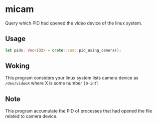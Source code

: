 # micam
Query which PID had opened the video device of the linux system.

## Usage
```rust
let pids: Vec<i32> = crate::cam::pid_using_camera();
```

## Woking
This program considers your linux system lists camera device as `/dev/videoX` where X is some number `[0-inf)`

## Note 
This program accumulate the PID of processes that had opened the file related to camera device.

